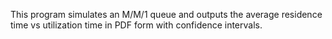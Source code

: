 This program simulates an M/M/1 queue and outputs the average residence time vs utilization time in PDF form
with confidence intervals. 
